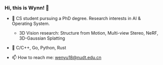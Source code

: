<!--  <img align='right' src="https://github-readme-stats.vercel.app/api?username=leo-frank&hide_border=true&show_icons=true&theme=dark">``  -->

### Hi, this is Wynn! 👋

- 🔭 CS student pursuing a PhD degree. Research interests in AI & Operating System.

  - 3D Vision research: Structure from Motion, Multi-view Stereo, NeRF, 3D-Gaussian Splatting
- 🌱 C/C++, Go, Python, Rust

- 📫 How to reach me: wenyu18@nudt.edu.cn

